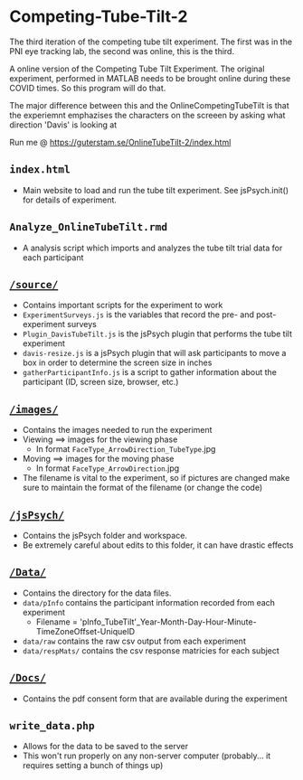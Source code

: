 # Competing-Tube-Tilt-2
The third iteration of the competing tube tilt experiment. The first was in the PNI eye tracking lab, the second was online, this is the third. 

A online version of the Competing Tube Tilt Experiment.
The original experiment, performed in MATLAB needs to be brought online during these COVID times. So this program will do that.

The major difference between this and the OnlineCompetingTubeTilt is that the experiemnt emphazises the characters on the screeen by asking what direction 'Davis' is looking at

Run me @ https://guterstam.se/OnlineTubeTilt-2/index.html

## `index.html`
- Main website to load and run the tube tilt experiment. See jsPsych.init() for details of experiment.

## `Analyze_OnlineTubeTilt.rmd` 
- A analysis script which imports and analyzes the tube tilt trial data for each participant

## [`/source/`](https://github.com/dwachtell/Competing-Tube-Tilt-2/tree/master/source)
- Contains important scripts for the experiment to work
- `ExperimentSurveys.js` is the variables that record the pre- and post-experiment surveys
- `Plugin_DavisTubeTilt.js` is the jsPsych plugin that performs the tube tilt experiment
- `davis-resize.js` is a jsPsych plugin that will ask participants to move a box in order to determine the screen size in inches
- `gatherParticipantInfo.js` is a script to gather information about the participant (ID, screen size, browser, etc.)

## [`/images/`](https://github.com/dwachtell/Competing-Tube-Tilt-2/tree/master/images)
- Contains the images needed to run the experiment
- Viewing ==> images for the viewing phase
    - In format `FaceType_ArrowDirection_TubeType`.jpg
- Moving ==> images for the moving phase
   - In format `FaceType_ArrowDirection`.jpg
- The filename is vital to the experiment, so if pictures are changed make sure to maintain the format of the filename (or change the code)

## [`/jsPsych/`](https://github.com/dwachtell/Competing-Tube-Tilt-2/tree/master/jspsych)
- Contains the jsPsych folder and workspace.
- Be extremely careful about edits to this folder, it can have drastic effects

## [`/Data/`](https://github.com/dwachtell/Competing-Tube-Tilt-2/tree/master/data)
- Contains the directory for the data files.
- `data/pInfo` contains the participant information recorded from each experiment
    * Filename = 'pInfo_TubeTilt'_Year-Month-Day-Hour-Minute-TimeZoneOffset-UniqueID
- `data/raw` contains the raw csv output from each experiment
- `data/respMats/` contains the csv response matricies for each subject

## [`/Docs/`](https://github.com/dwachtell/Competing-Tube-Tilt-2/tree/master/docs)
- Contains the pdf consent form that are available during the experiment

## `write_data.php`
 - Allows for the data to be saved to the server
 - This won't run properly on any non-server computer (probably... it requires setting a bunch of things up)
